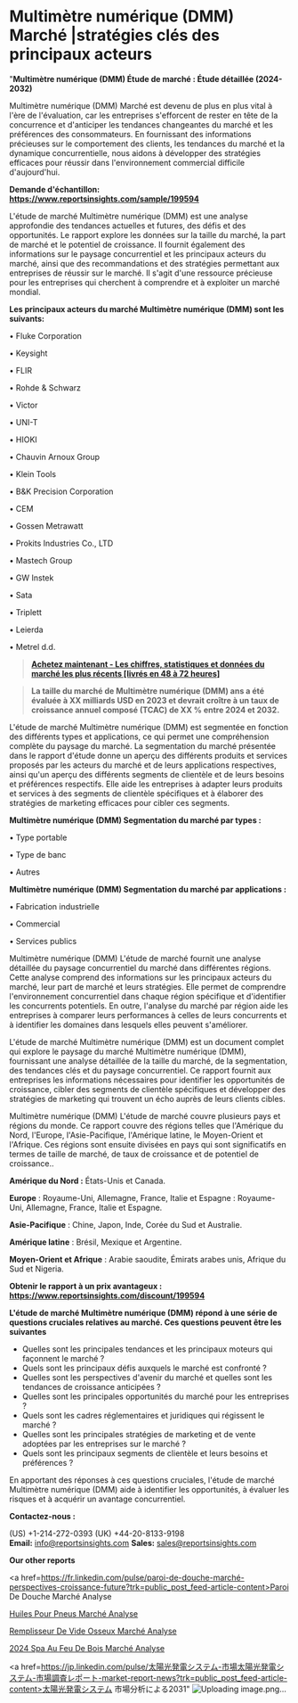 # Multimètre numérique (DMM) Marché |stratégies clés des principaux acteurs

"<strong>Multimètre numérique (DMM) Étude de marché : Étude détaillée (2024-2032)</strong>

Multimètre numérique (DMM) Marché est devenu de plus en plus vital à l'ère de l'évaluation, car les entreprises s'efforcent de rester en tête de la concurrence et d'anticiper les tendances changeantes du marché et les préférences des consommateurs. En fournissant des informations précieuses sur le comportement des clients, les tendances du marché et la dynamique concurrentielle, nous aidons à développer des stratégies efficaces pour réussir dans l'environnement commercial difficile d'aujourd'hui.

<strong>Demande d'échantillon: <a href=https://www.reportsinsights.com/sample/199594>https://www.reportsinsights.com/sample/199594</a></strong>

L'étude de marché Multimètre numérique (DMM) est une analyse approfondie des tendances actuelles et futures, des défis et des opportunités. Le rapport explore les données sur la taille du marché, la part de marché et le potentiel de croissance. Il fournit également des informations sur le paysage concurrentiel et les principaux acteurs du marché, ainsi que des recommandations et des stratégies permettant aux entreprises de réussir sur le marché. Il s'agit d'une ressource précieuse pour les entreprises qui cherchent à comprendre et à exploiter un marché mondial.

<strong>Les principaux acteurs du marché Multimètre numérique (DMM) sont les suivants:</strong>

• Fluke Corporation

• Keysight

• FLIR

• Rohde & Schwarz

• Victor

• UNI-T

• HIOKI

• Chauvin Arnoux Group

• Klein Tools

• B&K Precision Corporation

• CEM

• Gossen Metrawatt

• Prokits Industries Co., LTD

• Mastech Group

• GW Instek

• Sata

• Triplett

• Leierda

• Metrel d.d.
<blockquote><a href=https://www.reportsinsights.com/buynow/199594><span style=text-decoration: underline;><strong>Achetez maintenant - Les chiffres, statistiques et données du marché les plus récents [livrés en 48 à 72 heures]</strong></span></a></blockquote>
<blockquote><span style=text-decoration: underline;><strong>La taille du marché de Multimètre numérique (DMM) ans a été évaluée à XX milliards USD en 2023 et devrait croître à un taux de croissance annuel composé (TCAC) de XX % entre 2024 et 2032.</strong></span></blockquote>
L'étude de marché Multimètre numérique (DMM) est segmentée en fonction des différents types et applications, ce qui permet une compréhension complète du paysage du marché. La segmentation du marché présentée dans le rapport d'étude donne un aperçu des différents produits et services proposés par les acteurs du marché et de leurs applications respectives, ainsi qu'un aperçu des différents segments de clientèle et de leurs besoins et préférences respectifs. Elle aide les entreprises à adapter leurs produits et services à des segments de clientèle spécifiques et à élaborer des stratégies de marketing efficaces pour cibler ces segments.

<strong>Multimètre numérique (DMM) Segmentation du marché par types :</strong>

• Type portable

• Type de banc

• Autres

<strong>Multimètre numérique (DMM) Segmentation du marché par applications :</strong>

• Fabrication industrielle

• Commercial

• Services publics

Multimètre numérique (DMM) L'étude de marché fournit une analyse détaillée du paysage concurrentiel du marché dans différentes régions. Cette analyse comprend des informations sur les principaux acteurs du marché, leur part de marché et leurs stratégies. Elle permet de comprendre l'environnement concurrentiel dans chaque région spécifique et d'identifier les concurrents potentiels. En outre, l'analyse du marché par région aide les entreprises à comparer leurs performances à celles de leurs concurrents et à identifier les domaines dans lesquels elles peuvent s'améliorer.

L'étude de marché Multimètre numérique (DMM) est un document complet qui explore le paysage du marché Multimètre numérique (DMM), fournissant une analyse détaillée de la taille du marché, de la segmentation, des tendances clés et du paysage concurrentiel. Ce rapport fournit aux entreprises les informations nécessaires pour identifier les opportunités de croissance, cibler des segments de clientèle spécifiques et développer des stratégies de marketing qui trouvent un écho auprès de leurs clients cibles.

Multimètre numérique (DMM) L'étude de marché couvre plusieurs pays et régions du monde. Ce rapport couvre des régions telles que l'Amérique du Nord, l'Europe, l'Asie-Pacifique, l'Amérique latine, le Moyen-Orient et l'Afrique. Ces régions sont ensuite divisées en pays qui sont significatifs en termes de taille de marché, de taux de croissance et de potentiel de croissance..

<strong>Amérique du Nord :</strong> États-Unis et Canada.

<strong>Europe</strong> : Royaume-Uni, Allemagne, France, Italie et Espagne : Royaume-Uni, Allemagne, France, Italie et Espagne.

<strong>Asie-Pacifique</strong> : Chine, Japon, Inde, Corée du Sud et Australie.

<strong>Amérique latine</strong> : Brésil, Mexique et Argentine.

<strong>Moyen-Orient et Afrique</strong> : Arabie saoudite, Émirats arabes unis, Afrique du Sud et Nigeria.

<strong>Obtenir le rapport à un prix avantageux : <a href=https://www.reportsinsights.com/discount/199594>https://www.reportsinsights.com/discount/199594</a></strong>

<strong>L'étude de marché Multimètre numérique (DMM) répond à une série de questions cruciales relatives au marché. Ces questions peuvent être les suivantes</strong>
<ul>
  <li>Quelles sont les principales tendances et les principaux moteurs qui façonnent le marché ?</li>
  <li>Quels sont les principaux défis auxquels le marché est confronté ?</li>
  <li>Quelles sont les perspectives d'avenir du marché et quelles sont les tendances de croissance anticipées ?</li>
  <li>Quelles sont les principales opportunités du marché pour les entreprises ?</li>
  <li>Quels sont les cadres réglementaires et juridiques qui régissent le marché ?</li>
  <li>Quelles sont les principales stratégies de marketing et de vente adoptées par les entreprises sur le marché ?</li>
  <li>Quels sont les principaux segments de clientèle et leurs besoins et préférences ?</li>
</ul>
En apportant des réponses à ces questions cruciales, l'étude de marché Multimètre numérique (DMM) aide à identifier les opportunités, à évaluer les risques et à acquérir un avantage concurrentiel.

<strong>Contactez-nous :</strong>

(US) +1-214-272-0393
(UK) +44-20-8133-9198
<strong>Email:</strong> <a>info@reportsinsights.com</a>
<strong>Sales:</strong> <a>sales@reportsinsights.com</a>

<strong>Our other reports</strong>

<a href=https://fr.linkedin.com/pulse/paroi-de-douche-marché-perspectives-croissance-future?trk=public_post_feed-article-content>Paroi De Douche Marché Analyse</a>

<a href=https://www.linkedin.com/pulse/huiles-pour-pneus-march%C3%A9-informations-bas%C3%A9es-r84bf/>Huiles Pour Pneus Marché Analyse</a>

<a href=https://www.linkedin.com/pulse/remplisseur-de-vide-osseux-march%C3%A9-analyse-et-atw6f/>Remplisseur De Vide Osseux Marché Analyse</a>

<a href=https://www.linkedin.com/pulse/2024-spa-au-feu-de-bois-march%C3%A9-analyse-et-ixscc/>2024 Spa Au Feu De Bois Marché Analyse</a>

<a href=https://jp.linkedin.com/pulse/太陽光発電システム-市場太陽光発電システム-市場調査レポート-market-report-news?trk=public_post_feed-article-content>太陽光発電システム 市場分析による2031</a>"
![Uploading image.png…]()
